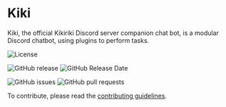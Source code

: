 # Kiki

Kiki, the official Kikiriki Discord server companion chat bot, is a modular Discord chatbot, using plugins to perform tasks.

![License](https://img.shields.io/github/license/matootie/kiki)

![GitHub release](https://img.shields.io/github/release/matootie/kiki)
![GitHub Release Date](https://img.shields.io/github/release-date/matootie/kiki)

![GitHub issues](https://img.shields.io/github/issues/matootie/kiki)
![GitHub pull requests](https://img.shields.io/github/issues-pr/matootie/kiki)

To contribute, please read the [contributing guidelines](CONTRIBUTING.md).
